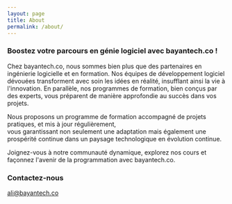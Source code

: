 ```yaml
---
layout: page
title: About
permalink: /about/
---
```


### Boostez votre parcours en génie logiciel avec bayantech.co !

Chez bayantech.co, nous sommes bien plus que des partenaires en ingénierie logicielle et en formation. 
Nos équipes de développement logiciel dévouées transforment avec soin les idées en réalité, 
insufflant ainsi la vie à l'innovation. En parallèle, nos programmes de formation, bien conçus par des experts, 
vous préparent de manière approfondie au succès dans vos projets.

Nous proposons un programme de formation accompagné de projets pratiques, et mis à jour régulièrement,  
vous garantissant non seulement une adaptation mais également une prospérité continue dans un paysage 
technologique en évolution continue.

Joignez-vous à notre communauté dynamique, explorez nos cours 
et façonnez l'avenir de la programmation avec bayantech.co.

### Contactez-nous

[ali@bayantech.co](mailto:ali@bayantech.co)
